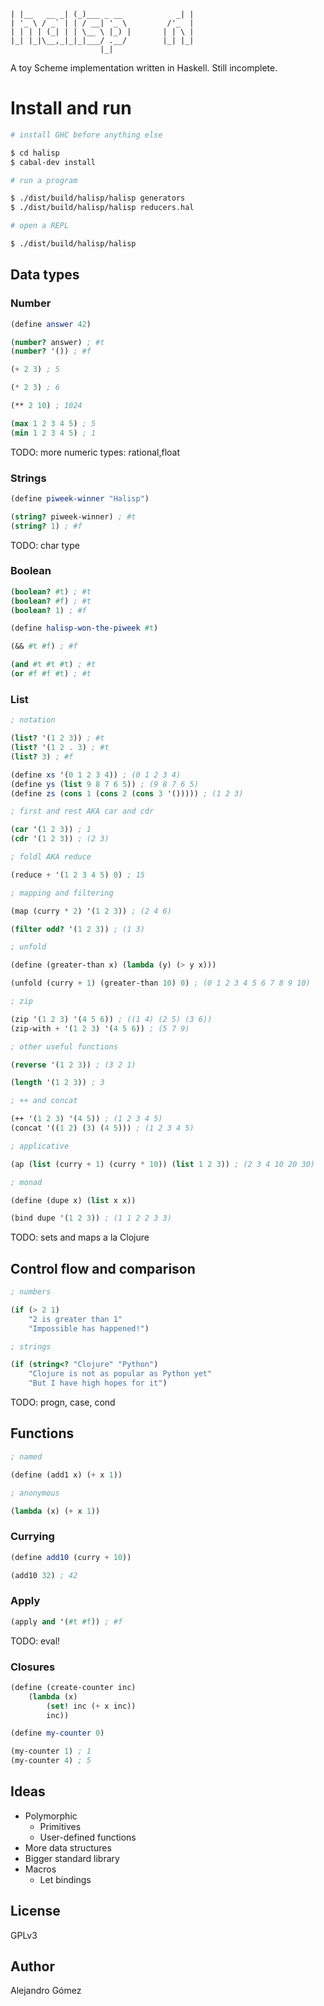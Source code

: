     | |__   __ _| (_)___ _ __            _| |
    | '_ \ / _` | | / __| '_ \         /'_  |
    | | | | (_| | | \__ \ |_) |       | | \ |
    |_| |_|\__,_|_|_|___/ .__/        |_| |_|
                        |_|

A toy Scheme implementation written in Haskell. Still incomplete.

# Install and run

```sh
# install GHC before anything else

$ cd halisp
$ cabal-dev install

# run a program

$ ./dist/build/halisp/halisp generators
$ ./dist/build/halisp/halisp reducers.hal

# open a REPL

$ ./dist/build/halisp/halisp
```

## Data types


### Number

```scheme
(define answer 42)

(number? answer) ; #t
(number? '()) ; #f

(+ 2 3) ; 5

(* 2 3) ; 6

(** 2 10) ; 1024

(max 1 2 3 4 5) ; 5
(min 1 2 3 4 5) ; 1
```

TODO: more numeric types: rational,float

### Strings

```scheme
(define piweek-winner "Halisp")

(string? piweek-winner) ; #t
(string? 1) ; #f
```

TODO: char type

### Boolean

```scheme
(boolean? #t) ; #t
(boolean? #f) ; #t
(boolean? 1) ; #f

(define halisp-won-the-piweek #t)

(&& #t #f) ; #f

(and #t #t #t) ; #t
(or #f #f #t) ; #t
```

### List

```scheme
; notation

(list? '(1 2 3)) ; #t
(list? '(1 2 . 3) ; #t
(list? 3) ; #f

(define xs '(0 1 2 3 4)) ; (0 1 2 3 4)
(define ys (list 9 8 7 6 5)) ; (9 8 7 6 5)
(define zs (cons 1 (cons 2 (cons 3 '())))) ; (1 2 3)

; first and rest AKA car and cdr

(car '(1 2 3)) ; 1
(cdr '(1 2 3)) ; (2 3)

; foldl AKA reduce

(reduce + '(1 2 3 4 5) 0) ; 15

; mapping and filtering

(map (curry * 2) '(1 2 3)) ; (2 4 6)

(filter odd? '(1 2 3)) ; (1 3)

; unfold

(define (greater-than x) (lambda (y) (> y x)))

(unfold (curry + 1) (greater-than 10) 0) ; (0 1 2 3 4 5 6 7 8 9 10)

; zip

(zip '(1 2 3) '(4 5 6)) ; ((1 4) (2 5) (3 6))
(zip-with + '(1 2 3) '(4 5 6)) ; (5 7 9)

; other useful functions

(reverse '(1 2 3)) ; (3 2 1)

(length '(1 2 3)) ; 3

; ++ and concat

(++ '(1 2 3) '(4 5)) ; (1 2 3 4 5)
(concat '((1 2) (3) (4 5))) ; (1 2 3 4 5)

; applicative

(ap (list (curry + 1) (curry * 10)) (list 1 2 3)) ; (2 3 4 10 20 30)

; monad

(define (dupe x) (list x x))

(bind dupe '(1 2 3)) ; (1 1 2 2 3 3)
```

TODO: sets and maps a la Clojure

## Control flow and comparison

```scheme
; numbers

(if (> 2 1)
    "2 is greater than 1"
    "Impossible has happened!")

; strings

(if (string<? "Clojure" "Python")
    "Clojure is not as popular as Python yet"
    "But I have high hopes for it")
```

TODO: progn, case, cond

## Functions

```scheme
; named

(define (add1 x) (+ x 1))

; anonymous

(lambda (x) (+ x 1))
```

### Currying

```scheme
(define add10 (curry + 10))

(add10 32) ; 42
```

### Apply

```scheme
(apply and '(#t #f)) ; #f
```

TODO: eval!

### Closures

```scheme
(define (create-counter inc)
    (lambda (x)
        (set! inc (+ x inc))
        inc))

(define my-counter 0)

(my-counter 1) ; 1
(my-counter 4) ; 5
```

## Ideas

- Polymorphic
  * Primitives
  * User-defined functions
- More data structures
- Bigger standard library
- Macros
  * Let bindings

## License

GPLv3

## Author

Alejandro Gómez
